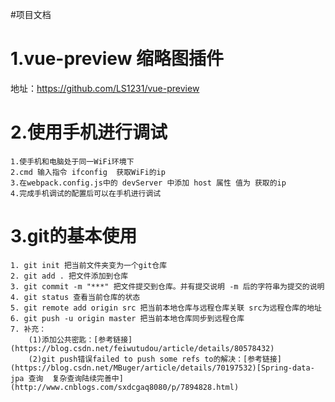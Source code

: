 #项目文档

# 1.vue-preview 缩略图插件  
  地址：https://github.com/LS1231/vue-preview

# 2.使用手机进行调试
    1.使手机和电脑处于同一WiFi环境下
    2.cmd 输入指令 ifconfig  获取WiFi的ip
    3.在webpack.config.js中的 devServer 中添加 host 属性 值为 获取的ip
    4.完成手机调试的配置后可以在手机进行调试

# 3.git的基本使用
    1. git init 把当前文件夹变为一个git仓库
    2. git add . 把文件添加到仓库
    3. git commit -m "***" 把文件提交到仓库。并有提交说明 -m 后的字符串为提交的说明
    4. git status 查看当前仓库的状态
    5. git remote add origin src 把当前本地仓库与远程仓库关联 src为远程仓库的地址
    6. git push -u origin master 把当前本地仓库同步到远程仓库
    7. 补充：
        (1)添加公共密匙：[参考链接](https://blog.csdn.net/feiwutudou/article/details/80578432)
        (2)git push错误failed to push some refs to的解决：[参考链接](https://blog.csdn.net/MBuger/article/details/70197532)[Spring-data-jpa 查询  复杂查询陆续完善中](http://www.cnblogs.com/sxdcgaq8080/p/7894828.html)